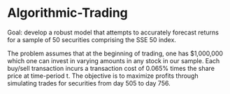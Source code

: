 # Algorithmic-Trading

Goal: develop a robust model that attempts to accurately forecast returns for a sample of 50 securities comprising the SSE 50 index. 

The problem assumes that at the beginning of trading, one has $1,000,000 which one can invest in varying amounts in any stock in our sample. 
Each buy/sell transaction incurs a transaction cost of 0.065% times the share price at time-period t. The objective is to maximize profits through simulating trades for securities from day 505 to day 756. 
